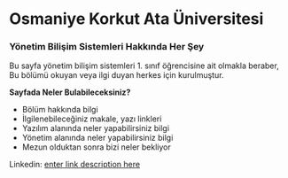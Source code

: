 [](https://osmaniye.edu.tr/Resource/Images/osmaniye-korkut-ata-universitesi.png)
# Osmaniye Korkut Ata Üniversitesi
### Yönetim Bilişim Sistemleri Hakkında Her Şey
Bu sayfa yönetim bilişim sistemleri 1. sınıf öğrencisine ait olmakla beraber, Bu bölümü okuyan veya ilgi duyan herkes için kurulmuştur.

**Sayfada Neler Bulabileceksiniz?**

 - Bölüm hakkında bilgi
 - İlgilenebileceğiniz makale, yazı linkleri
 - Yazılım alanında neler yapabilirsiniz bilgi
 - Yönetim alanında neler yapabilirsiniz bilgi
 - Mezun olduktan sonra bizi neler bekliyor


Linkedin:
[enter link description here](https://www.linkedin.com/in/s%C4%B1la-karak%C4%B1l%C3%A7%C4%B1k-85aa66223/)


